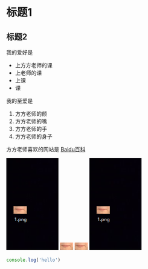 # 标题1
## 标题2

我的爱好是

* 上方方老师的课
* 上老师的课
* 上课
* 课

我的至爱是


1. 方方老师的颜
2. 方方老师的嘴
3. 方方老师的手
4. 方方老师的身子

方方老师喜欢的网站是 [Baidu百科](https://baike.baidu.com/item/%E9%BB%91%E4%B8%9D%E8%A2%9C/10849245)

![图片](2.png)
![图片](1.png)
![图片](1.png)
![图片](2.png)
```javascript
console.log('hello')
```